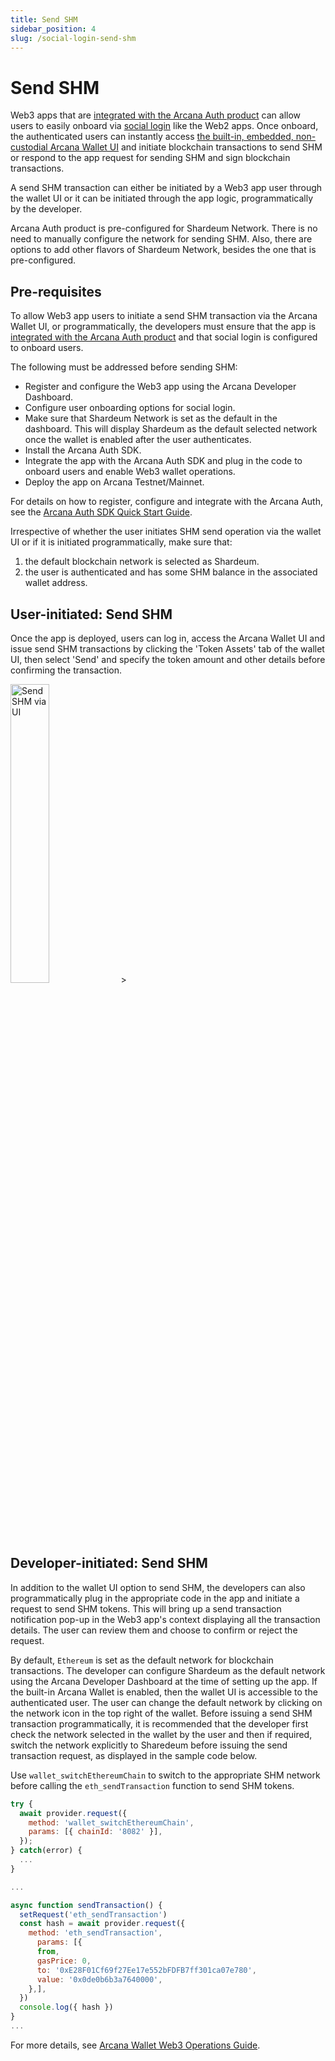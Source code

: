 ```yaml
---
title: Send SHM
sidebar_position: 4
slug: /social-login-send-shm
---
```


# Send SHM

Web3 apps that are [integrated with the Arcana Auth product](social-login-enable) can allow users to easily onboard via [social login](social-login-intro) like the Web2 apps. Once onboard, the authenticated users can instantly access [the built-in, embedded, non-custodial Arcana Wallet UI](social-login-access-wallet) and initiate blockchain transactions to send SHM or respond to the app request for sending SHM and sign blockchain transactions.

A send SHM transaction can either be initiated by a Web3 app user through the wallet UI or it can be initiated through the app logic, programmatically by the developer.

Arcana Auth product is pre-configured for Shardeum Network. There is no need to manually configure the network for sending SHM. Also, there are options to add other flavors of Shardeum Network, besides the one that is pre-configured.

## Pre-requisites

To allow Web3 app users to initiate a send SHM transaction via the Arcana Wallet UI, or programmatically, the developers must ensure that the app is [integrated with the Arcana Auth product](https://docs.arcana.network/howto/integrate-app/index.html) and that social login is configured to onboard users. 

The following must be addressed before sending SHM:

* Register and configure the Web3 app using the Arcana Developer Dashboard.
* Configure user onboarding options for social login.
* Make sure that Shardeum Network is set as the default in the dashboard. This will display Shardeum as the default selected network once the wallet is enabled after the user authenticates.
* Install the Arcana Auth SDK.
* Integrate the app with the Arcana Auth SDK and plug in the code to onboard users and enable Web3 wallet operations.
* Deploy the app on Arcana Testnet/Mainnet.

For details on how to register, configure and integrate with the Arcana Auth, see the [Arcana Auth SDK Quick Start Guide](https://docs.dev.arcana.network/auth-quick-start.html).

Irrespective of whether the user initiates SHM send operation via the wallet UI or if it is initiated programmatically, make sure that:

1. the default blockchain network is selected as Shardeum.
2. the user is authenticated and has some SHM balance in the associated wallet address.

## User-initiated: Send SHM

Once the app is deployed, users can log in, access the Arcana Wallet UI and issue send SHM transactions by clicking the 'Token Assets' tab of the wallet UI, then select 'Send' and specify the token amount and other details before confirming the transaction.

<img src="/img/arcana/send_shm.gif" alt="Send SHM via UI" width="35%"/>>

## Developer-initiated: Send SHM

In addition to the wallet UI option to send SHM, the developers can also programmatically plug in the appropriate code in the app and initiate a request to send SHM tokens. This will bring up a send transaction notification pop-up in the Web3 app's context displaying all the transaction details. The user can review them and choose to confirm or reject the request.

By default, `Ethereum` is set as the default network for blockchain transactions.  The developer can configure Shardeum as the default network using the Arcana Developer Dashboard at the time of setting up the app. If the built-in Arcana Wallet is enabled, then the wallet UI is accessible to the authenticated user. The user can change the default network by clicking on the network icon in the top right of the wallet. Before issuing a send SHM transaction programmatically, it is recommended that the developer first check the network selected in the wallet by the user and then if required, switch the network explicitly to Sharedeum before issuing the send transaction request, as displayed in the sample code below.

Use `wallet_switchEthereumChain` to switch to the appropriate SHM network before calling the `eth_sendTransaction` function to send SHM tokens.

```js
try {
  await provider.request({
    method: 'wallet_switchEthereumChain',
    params: [{ chainId: '8082' }],
  });
} catch(error) {
  ...
}

...

async function sendTransaction() {
  setRequest('eth_sendTransaction')
  const hash = await provider.request({
    method: 'eth_sendTransaction',
      params: [{
      from,
      gasPrice: 0,
      to: '0xE28F01Cf69f27Ee17e552bFDFB7ff301ca07e780',
      value: '0x0de0b6b3a7640000',
    },],
  })
  console.log({ hash })
}
...

```
For more details, see [Arcana Wallet Web3 Operations Guide](https://docs.arcana.network/howto/arcana-wallet/web3-ops/index.html).